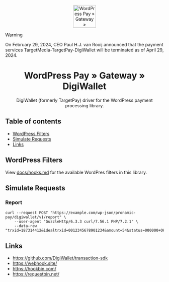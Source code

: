 <p align="center">
	<a href="https://www.wp-pay.org/">
		<img src="https://www.wp-pay.org/assets/pronamic-pay.svgo-min.svg" alt="WordPress Pay » Gateway » DigiWallet" width="72" height="72">
	</a>
</p>

> [!WARNING]  
> On February 29, 2024, CEO Paul H.J. van Rooij announced that the payment services TargetMedia-TargetPay-DigiWallet will be terminated as of April 29, 2024.

<h1 align="center">WordPress Pay » Gateway » DigiWallet</h3>

<p align="center">
	DigiWallet (formerly TargetPay) driver for the WordPress payment processing library.
</p>

## Table of contents

- [WordPress Filters](#wordpress-filters)
- [Simulate Requests](#simulate-requests)
- [Links](#links)

## WordPress Filters

View [docs/hooks.md](docs/hooks.md) for the available WordPres filters in this library.

## Simulate Requests

### Report

```
curl --request POST "https://example.com/wp-json/pronamic-pay/digiwallet/v1/report" \
	--user-agent "GuzzleHttp/6.3.3 curl/7.56.1 PHP/7.2.1" \
	--data-raw "trxid=187314412&idealtrxid=0012345678901234&amount=54&status=000000+OK&rtlo=156099&cname=Digiwallet+Test&cbank=NL91ABNA0516372602&cbic=ABNANL2A"
```

## Links

- https://github.com/DigiWallet/transaction-sdk
- https://webhook.site/
- https://hookbin.com/
- https://requestbin.net/
